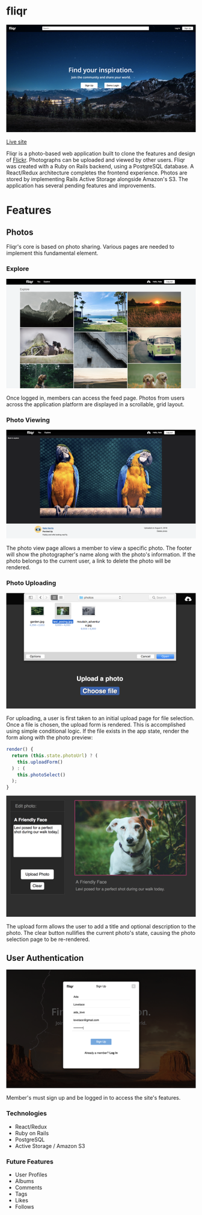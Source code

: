 # fliqr

![Splash Page](app/assets/images/readme_images/splash.png)

[Live site](https://fliqr.herokuapp.com/)

Fliqr is a photo-based web application built to clone the features and design of [Flickr](https://www.flickr.com). Photographs can be uploaded and viewed by other users. Fliqr was created with a Ruby on Rails backend, using a PostgreSQL database. A React/Redux architecture completes the frontend experience. Photos are stored by implementing Rails Active Storage alongside Amazon's S3. The application has several pending features and improvements.


# Features

## Photos
Fliqr's core is based on photo sharing. Various pages are needed to implement this fundamental element.

### Explore
![Explore](app/assets/images/readme_images/explore.png)

Once logged in, members can access the feed page. Photos from users across the application platform are displayed in a scrollable, grid layout.


### Photo Viewing
![Photo Show](app/assets/images/readme_images/photo_show.png)

The photo view page allows a member to view a specific photo. The footer will show the photographer's name along with the photo's information. If the photo belongs to the current user, a link to delete the photo will be rendered.

### Photo Uploading
![Photo Selection](app/assets/images/readme_images/upload_select.png)

For uploading, a user is first taken to an initial upload page for file selection. Once a file is chosen, the upload form is rendered. This is accomplished using simple conditional logic. If the file exists in the app state, render the form along with the photo preview:

```js
render() {
  return (this.state.photoUrl) ? (
    this.uploadForm()
  ) : (
    this.photoSelect()
  );
}
```

![Photo Upload](app/assets/images/readme_images/upload.png)

The upload form allows the user to add a title and optional description to the photo. The clear button nullifies the current photo's state, causing the photo selection page to be re-rendered.



## User Authentication
![Sign Up](app/assets/images/readme_images/signup.png)

Member's must sign up and be logged in to access the site's features.

### Technologies
- React/Redux
- Ruby on Rails
- PostgreSQL
- Active Storage / Amazon S3

### Future Features
- User Profiles
- Albums
- Comments
- Tags
- Likes
- Follows

